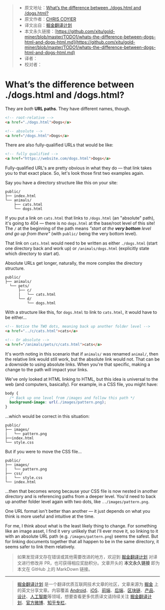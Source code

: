 > * 原文地址：[What’s the difference between ./dogs.html and /dogs.html?](https://css-tricks.com/whats-the-difference-between-dogs-html-and-dogs-html/)
> * 原文作者：[CHRIS COYIER](https://css-tricks.com/author/chriscoyier/)
> * 译文出自：[掘金翻译计划](https://github.com/xitu/gold-miner)
> * 本文永久链接：[https://github.com/xitu/gold-miner/blob/master/TODO1/whats-the-difference-between-dogs-html-and-dogs-html.md](https://github.com/xitu/gold-miner/blob/master/TODO1/whats-the-difference-between-dogs-html-and-dogs-html.md)
> * 译者：
> * 校对者：

# What’s the difference between ./dogs.html and /dogs.html?

They are _both_ **URL paths**. They have different names, though.

```html
<!-- root-relative -->
<a href="./dogs.html">Dogs</a>

<!-- absolute -->
<a href="/dogs.html">Dogs</a>
```

There are also fully-qualified URLs that would be like:

```html
<!-- fully qualified -->
<a href="https://website.com/dogs.html">Dogs</a>
```

Fully-qualified URL's are pretty obvious in what they do — that link takes you to that exact place. So, let's look those first two examples again.

Say you have a directory structure like this on your site:

```
public/
├── index.html
└── animals/
    ├── cats.html
    └── dogs.html
```

If you put a link on `cats.html` that links to `/dogs.html` (an "absolute" path), it's going to 404 — there is no `dogs.html` at the base/root level of this site! The `/` at the beginning of the path means _"start at the **very bottom** level and go up from there"_ (with `public/` being the very bottom level).

That link on `cats.html` would need to be written as either `./dogs.html` (start one directory back and work up) or `/animals/dogs.html` (explicitly state which directory to start at).

Absolute URLs get longer, naturally, the more complex the directory structure.

```
public/
├── animals/
  └── pets/
      ├── c/
      |   └── cats.html
      └── d/
          └── dogs.html
```

With a structure like this, for `dogs.html` to link to `cats.html`, it would have to be either...

```html
<!-- Notice the TWO dots, meaning back up another folder level -->
<a href="../c/cats.html">cats</a>

<!-- Or absolute -->
<a href="/animals/pets/c/cats.html">cats</a>
```

It's worth noting in this scenario that if `animals/` was renamed `animal/`, then the relative link would still work, but the absolute link would not. That can be a downside to using absolute links. When you're that specific, making a change to the path will impact your links.

We've only looked at HTML linking to HTML, but this idea is universal to the web (and computers, basically). For example, in a CSS file, you might have:

```css
body {
  /* Back up one level from /images and follow this path */
  background-image: url(./images/pattern.png);
}
```

...which would be correct in this situation:

```
public/
├── images/
|   └── pattern.png
├──index.html
└── style.css
```

But if you were to move the CSS file...

```
public/
├── images/
|   └── pattern.png
├── css/
|   └── style.css
└── index.html
```

...then that becomes wrong because your CSS file is now nested in another directory and is referencing paths from a deeper level. You'd need to back up another folder level again with two dots, like `../images/pattern.png`.

One URL format isn't better than another — it just depends on what you think is more useful and intuitive at the time.

For me, I think about what is the least likely thing to change. For something like an image asset, I find it very unlikely that I'll ever move it, so linking to it with an absolute URL path (e.g. `/images/pattern.png`) seems the safest. But for linking documents together that all happen to be in the same directory, it seems safer to link them relatively.

> 如果发现译文存在错误或其他需要改进的地方，欢迎到 [掘金翻译计划](https://github.com/xitu/gold-miner) 对译文进行修改并 PR，也可获得相应奖励积分。文章开头的 **本文永久链接** 即为本文在 GitHub 上的 MarkDown 链接。


---

> [掘金翻译计划](https://github.com/xitu/gold-miner) 是一个翻译优质互联网技术文章的社区，文章来源为 [掘金](https://juejin.im) 上的英文分享文章。内容覆盖 [Android](https://github.com/xitu/gold-miner#android)、[iOS](https://github.com/xitu/gold-miner#ios)、[前端](https://github.com/xitu/gold-miner#前端)、[后端](https://github.com/xitu/gold-miner#后端)、[区块链](https://github.com/xitu/gold-miner#区块链)、[产品](https://github.com/xitu/gold-miner#产品)、[设计](https://github.com/xitu/gold-miner#设计)、[人工智能](https://github.com/xitu/gold-miner#人工智能)等领域，想要查看更多优质译文请持续关注 [掘金翻译计划](https://github.com/xitu/gold-miner)、[官方微博](http://weibo.com/juejinfanyi)、[知乎专栏](https://zhuanlan.zhihu.com/juejinfanyi)。
